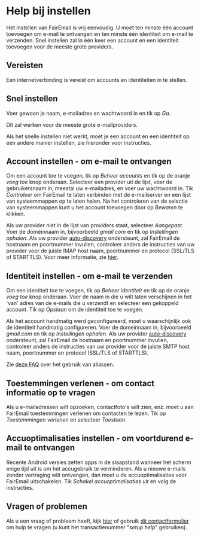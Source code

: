 # Help bij instellen

Het instellen van FairEmail is vrij eenvoudig. U moet ten minste één account toevoegen om e-mail te ontvangen en ten minste één identiteit om e-mail te verzenden. Snel instellen zal in één keer een account en een identiteit toevoegen voor de meeste grote providers.

## Vereisten

Een internetverbinding is vereist om accounts en identiteiten in te stellen.

## Snel instellen

Voer gewoon je naam, e-mailadres en wachtwoord in en tik op *Ga*.

Dit zal werken voor de meeste grote e-mailproviders.

Als het snelle instellen niet werkt, moet je een account en een identiteit op een andere manier instellen, zie hieronder voor instructies.

## Account instellen - om e-mail te ontvangen

Om een account toe te voegen, tik op *Beheer accounts* en tik op de oranje *voeg toe* knop onderaan. Selecteer een provider uit de lijst, voer de gebruikersnaam in, meestal uw e-mailadres, en voer uw wachtwoord in. Tik *Controleer* om FairEmail te laten verbinden met de e-mailserver en een lijst van systeemmappen op te laten halen. Na het controleren van de selectie van systeemmappen kunt u het account toevoegen door op *Bewaren* te klikken.

Als uw provider niet in de lijst van providers staat, selecteer *Aangepast*. Voer de domeinnaam in, bijvoorbeeld *gmail.com* en tik op *Instellingen ophalen*. Als uw provider [auto-discovery](https://tools.ietf.org/html/rfc6186) ondersteunt, zal FairEmail de hostnaam en poortnummer invullen, controleer anders de instructies van uw provider voor de juiste IMAP host naam, poortnummer en protocol (SSL/TLS of STARTTLS). Voor meer informatie, zie [hier](https://github.com/M66B/FairEmail/blob/master/FAQ.md#authorizing-accounts).

## Identiteit instellen - om e-mail te verzenden

Om een identiteit toe te voegen, tik op *Beheer identiteit* en tik op de oranje *voeg toe* knop onderaan. Voer de naam in die u wilt laten verschijnen in het 'van' adres van de e-mails die u verzendt en selecteer een gekoppeld account. Tik op *Opslaan* om de identiteit toe te voegen.

Als het account handmatig werd geconfigureerd, moet u waarschijnlijk ook de identiteit handmatig configureren. Voer de domeinnaam in, bijvoorbeeld *gmail.com* en tik op *Instellingen ophalen*. Als uw provider [auto-discovery](https://tools.ietf.org/html/rfc6186) ondersteunt, zal FairEmail de hostnaam en poortnummer invullen, controleer anders de instructies van uw provider voor de juiste SMTP host naam, poortnummer en protocol (SSL/TLS of STARTTLS).

Zie [deze FAQ](https://github.com/M66B/FairEmail/blob/master/FAQ.md#FAQ9) over het gebruik van aliassen.

## Toestemmingen verlenen - om contact informatie op te vragen

Als u e-mailadressen wilt opzoeken, contactfoto's wilt zien, enz. moet u aan FairEmail toestemmingen verlenen om contacten te lezen. Tik op *Toestemmingen verlenen* en selecteer *Toestaan*.

## Accuoptimalisaties instellen - om voortdurend e-mail te ontvangen

Recente Android versies zetten apps in de slaapstand wanneer het scherm enige tijd uit is om het accugebruik te verminderen. Als u nieuwe e-mails zonder vertraging wilt ontvangen, dan moet u de accuoptimalisaties voor FairEmail uitschakelen. Tik *Schakel accuoptimalisaties uit* en volg de instructies.

## Vragen of problemen

Als u een vraag of probleem heeft, kijk [hier](https://github.com/M66B/FairEmail/blob/master/FAQ.md) of gebruik [dit contactformulier](https://contact.faircode.eu/?product=fairemailsupport) om hulp te vragen (u kunt het transactienummer "*setup help*" gebruiken).